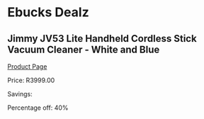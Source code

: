 
# Ebucks Dealz
## Jimmy JV53 Lite Handheld Cordless Stick Vacuum Cleaner - White and Blue
[Product Page](https://www.ebucks.com/web/shop/productSelected.do?prodId=1069079856&catId=998409624)

Price: R3999.00

Savings: 

Percentage off: 40%
	